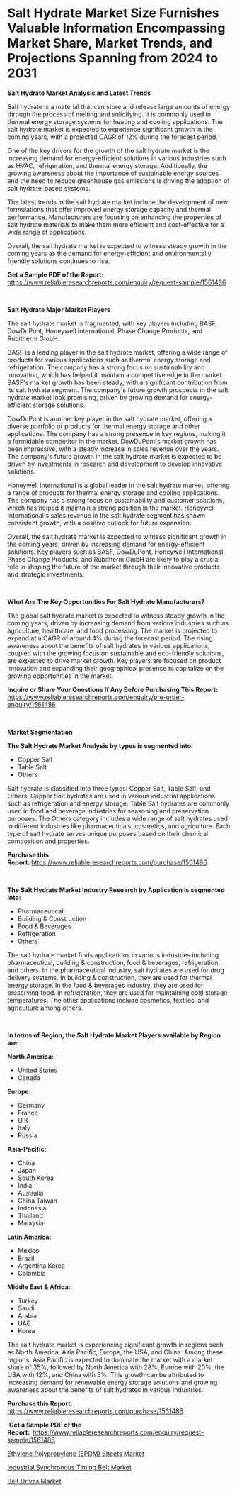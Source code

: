 <p><h1>Salt Hydrate Market Size Furnishes Valuable Information Encompassing Market Share, Market Trends, and Projections Spanning from 2024 to 2031</h1></p><p><strong>Salt Hydrate Market Analysis and Latest Trends</strong></p>
<p><p>Salt hydrate is a material that can store and release large amounts of energy through the process of melting and solidifying. It is commonly used in thermal energy storage systems for heating and cooling applications. The salt hydrate market is expected to experience significant growth in the coming years, with a projected CAGR of 12% during the forecast period. </p><p>One of the key drivers for the growth of the salt hydrate market is the increasing demand for energy-efficient solutions in various industries such as HVAC, refrigeration, and thermal energy storage. Additionally, the growing awareness about the importance of sustainable energy sources and the need to reduce greenhouse gas emissions is driving the adoption of salt hydrate-based systems.</p><p>The latest trends in the salt hydrate market include the development of new formulations that offer improved energy storage capacity and thermal performance. Manufacturers are focusing on enhancing the properties of salt hydrate materials to make them more efficient and cost-effective for a wide range of applications.</p><p>Overall, the salt hydrate market is expected to witness steady growth in the coming years as the demand for energy-efficient and environmentally friendly solutions continues to rise.</p></p>
<p><strong>Get a Sample PDF of the Report:&nbsp;</strong> <a href="https://www.reliableresearchreports.com/enquiry/request-sample/1561486">https://www.reliableresearchreports.com/enquiry/request-sample/1561486</a></p>
<p>&nbsp;</p>
<p><strong>Salt Hydrate Major Market Players</strong></p>
<p><p>The salt hydrate market is fragmented, with key players including BASF, DowDuPont, Honeywell International, Phase Change Products, and Rubitherm GmbH. </p><p>BASF is a leading player in the salt hydrate market, offering a wide range of products for various applications such as thermal energy storage and refrigeration. The company has a strong focus on sustainability and innovation, which has helped it maintain a competitive edge in the market. BASF's market growth has been steady, with a significant contribution from its salt hydrate segment. The company's future growth prospects in the salt hydrate market look promising, driven by growing demand for energy-efficient storage solutions.</p><p>DowDuPont is another key player in the salt hydrate market, offering a diverse portfolio of products for thermal energy storage and other applications. The company has a strong presence in key regions, making it a formidable competitor in the market. DowDuPont's market growth has been impressive, with a steady increase in sales revenue over the years. The company's future growth in the salt hydrate market is expected to be driven by investments in research and development to develop innovative solutions.</p><p>Honeywell International is a global leader in the salt hydrate market, offering a range of products for thermal energy storage and cooling applications. The company has a strong focus on sustainability and customer solutions, which has helped it maintain a strong position in the market. Honeywell International's sales revenue in the salt hydrate segment has shown consistent growth, with a positive outlook for future expansion.</p><p>Overall, the salt hydrate market is expected to witness significant growth in the coming years, driven by increasing demand for energy-efficient solutions. Key players such as BASF, DowDuPont, Honeywell International, Phase Change Products, and Rubitherm GmbH are likely to play a crucial role in shaping the future of the market through their innovative products and strategic investments.</p></p>
<p>&nbsp;</p>
<p><strong>What Are The Key Opportunities For Salt Hydrate Manufacturers?</strong></p>
<p><p>The global salt hydrate market is expected to witness steady growth in the coming years, driven by increasing demand from various industries such as agriculture, healthcare, and food processing. The market is projected to expand at a CAGR of around 4% during the forecast period. The rising awareness about the benefits of salt hydrates in various applications, coupled with the growing focus on sustainable and eco-friendly solutions, are expected to drive market growth. Key players are focused on product innovation and expanding their geographical presence to capitalize on the growing opportunities in the market.</p></p>
<p><strong>Inquire or Share Your Questions If Any Before Purchasing This Report:</strong> <a href="https://www.reliableresearchreports.com/enquiry/pre-order-enquiry/1561486">https://www.reliableresearchreports.com/enquiry/pre-order-enquiry/1561486</a></p>
<p>&nbsp;</p>
<p><strong>Market Segmentation</strong></p>
<p><strong>The Salt Hydrate Market Analysis by types is segmented into:</strong></p>
<p><ul><li>Copper Salt</li><li>Table Salt</li><li>Others</li></ul></p>
<p><p>Salt hydrate is classified into three types: Copper Salt, Table Salt, and Others. Copper Salt hydrates are used in various industrial applications such as refrigeration and energy storage. Table Salt hydrates are commonly used in food and beverage industries for seasoning and preservation purposes. The Others category includes a wide range of salt hydrates used in different industries like pharmaceuticals, cosmetics, and agriculture. Each type of salt hydrate serves unique purposes based on their chemical composition and properties.</p></p>
<p><strong>Purchase this Report:&nbsp;</strong><a href="https://www.reliableresearchreports.com/purchase/1561486">https://www.reliableresearchreports.com/purchase/1561486</a></p>
<p>&nbsp;</p>
<p><strong>The Salt Hydrate Market Industry Research by Application is segmented into:</strong></p>
<p><ul><li>Pharmaceutical</li><li>Building & Construction</li><li>Food & Beverages</li><li>Refrigeration</li><li>Others</li></ul></p>
<p><p>The salt hydrate market finds applications in various industries including pharmaceutical, building & construction, food & beverages, refrigeration, and others. In the pharmaceutical industry, salt hydrates are used for drug delivery systems. In building & construction, they are used for thermal energy storage. In the food & beverages industry, they are used for preserving food. In refrigeration, they are used for maintaining cold storage temperatures. The other applications include cosmetics, textiles, and agriculture among others.</p></p>
<p>&nbsp;</p>
<p><strong>In terms of Region, the Salt Hydrate Market Players available by Region are:</strong></p>
<p>
    <p> <strong> North America: </strong>
        <ul>
            <li>United States</li>
            <li>Canada</li>
        </ul>
        </p> 
    <p> <strong> Europe: </strong>
        <ul>
            <li>Germany</li>
            <li>France</li>
            <li>U.K.</li>
            <li>Italy</li>
            <li>Russia</li>
        </ul>
        </p> 
    <p> <strong> Asia-Pacific: </strong>
        <ul>
            <li>China</li>
            <li>Japan</li>
            <li>South Korea</li>
            <li>India</li>
            <li>Australia</li>
            <li>China Taiwan</li>
            <li>Indonesia</li>
            <li>Thailand</li>
            <li>Malaysia</li>
        </ul>
        </p> 
    <p> <strong> Latin America: </strong>
        <ul>
            <li>Mexico</li>
            <li>Brazil</li>
            <li>Argentina Korea</li>
            <li>Colombia</li>
        </ul>
        </p> 
    <p> <strong> Middle East & Africa: </strong>
        <ul>
            <li>Turkey</li>
            <li>Saudi</li>
            <li>Arabia</li>
            <li>UAE</li>
            <li>Korea</li>
        </ul>
    </p>
    </p>
<p><p>The salt hydrate market is experiencing significant growth in regions such as North America, Asia Pacific, Europe, the USA, and China. Among these regions, Asia Pacific is expected to dominate the market with a market share of 35%, followed by North America with 28%, Europe with 20%, the USA with 12%, and China with 5%. This growth can be attributed to increasing demand for renewable energy storage solutions and growing awareness about the benefits of salt hydrates in various industries.</p></p>
<p><strong>Purchase this Report: </strong><a href="https://www.reliableresearchreports.com/purchase/1561486">https://www.reliableresearchreports.com/purchase/1561486</a></p>
<p>&nbsp;<strong>Get a Sample PDF of the Report:&nbsp;&nbsp;</strong><a href="https://www.reliableresearchreports.com/enquiry/request-sample/1561486">https://www.reliableresearchreports.com/enquiry/request-sample/1561486</a></p>
<p><strong></strong></p>
<p><p><a href="https://view.publitas.com/reportprime-1/global-ethylene-polypropylene-epdm-sheets-market-size-and-market-trends-insights-and-projections-from-2023-to-2030/">Ethylene Polypropylene (EPDM) Sheets Market</a></p><p><a href="https://view.publitas.com/reportprime-1/industrial-synchronous-timing-belt-market-size-focuses-on-market-dynamics-in-depth-analysis-and-future-projections-of-its-market-forecasted-for-period-from-2023-to-2030/">Industrial Synchronous Timing Belt Market</a></p><p><a href="https://view.publitas.com/reportprime-1/belt-drives-market-research-report-the-key-to-successful-business-strategy-forecasted-for-period-from-2023-2030/">Belt Drives Market</a></p></p>